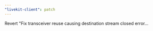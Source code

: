 ```yaml
---
"livekit-client": patch
---
```


Revert "Fix transceiver reuse causing destination stream closed error…
